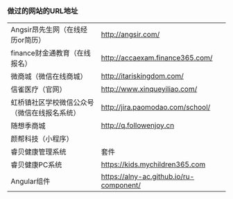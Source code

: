 ### 做过的网站的URL地址
|                                              |                                         |
| -------------------------------------------- | --------------------------------------- |
| Angsir昂先生网（在线经历or简历）             | http://angsir.com/                      |
| finance财金通教育（在线报名）                | http://accaexam.finance365.com/         |
| 微商城（微信在线商城）                       | http://itariskingdom.com/               |
| 信雀医疗（官网）                             | http://www.xinqueyiliao.com/            |
| 虹桥镇社区学校微信公众号（微信在线报名系统） | http://jira.paomodao.com/school/        |
| 随想季商城                                   | http://q.followenjoy.cn                 |
| 颜帮科技（小程序）                           |                                         |
| 睿贝健康管理系统                             | 套件                                    |
| 睿贝健康PC系统                               | https://kids.mychildren365.com          |
| Angular组件                                  | https://alny-ac.github.io/ru-component/ |

